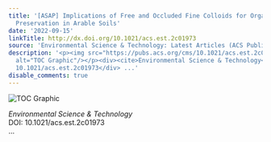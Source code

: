 ```yaml
---
title: '[ASAP] Implications of Free and Occluded Fine Colloids for Organic Matter
  Preservation in Arable Soils'
date: '2022-09-15'
linkTitle: http://dx.doi.org/10.1021/acs.est.2c01973
source: 'Environmental Science & Technology: Latest Articles (ACS Publications)'
description: '<p><img src="https://pubs.acs.org/cms/10.1021/acs.est.2c01973/asset/images/medium/es2c01973_0004.gif"
  alt="TOC Graphic"/></p><div><cite>Environmental Science & Technology</cite></div><div>DOI:
  10.1021/acs.est.2c01973</div> ...'
disable_comments: true
---
```

<p><img src="https://pubs.acs.org/cms/10.1021/acs.est.2c01973/asset/images/medium/es2c01973_0004.gif" alt="TOC Graphic"/></p><div><cite>Environmental Science & Technology</cite></div><div>DOI: 10.1021/acs.est.2c01973</div> ...